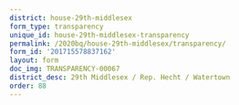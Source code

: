 ```yaml
---
district: house-29th-middlesex
form_type: transparency
unique_id: house-29th-middlesex-transparency
permalink: /2020bq/house-29th-middlesex/transparency/
form_id: '201715578837162'
layout: form
doc_img: TRANSPARENCY-00067
district_desc: 29th Middlesex / Rep. Hecht / Watertown
order: 88
---
```

